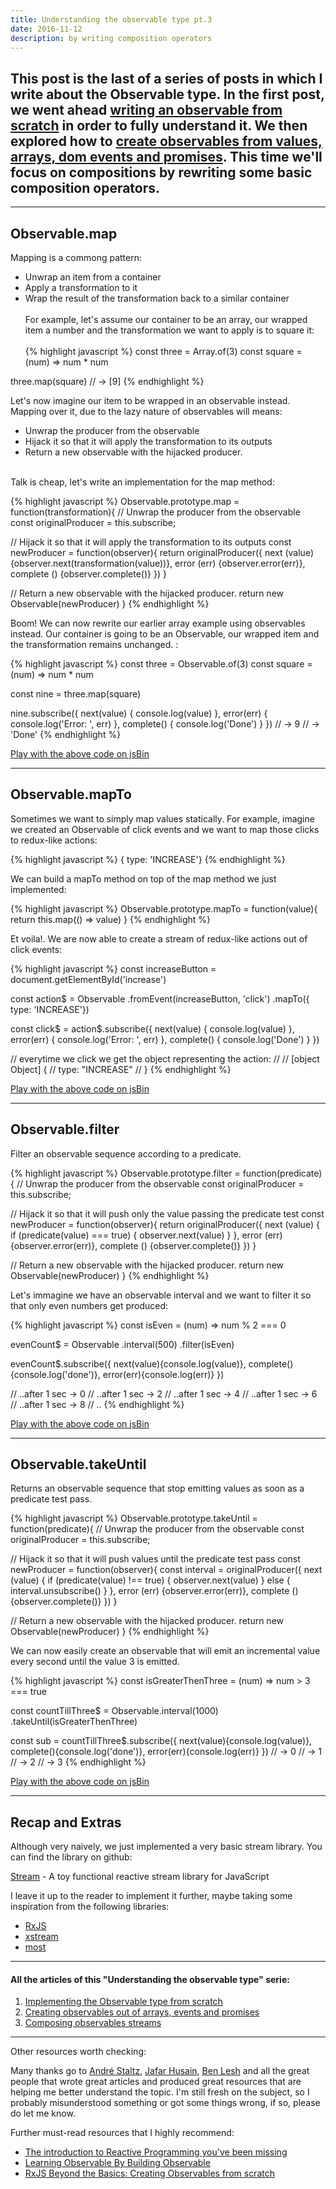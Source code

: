 ```yaml
---
title: Understanding the observable type pt.3
date: 2016-11-12
description: by writing composition operators
---
```


## This post is the last of a series of posts in which I write about the Observable type. In the first post, we went ahead [writing an observable from scratch](http://nick.balestra.ch/2016/Understanding-the-observable-type/) in order to fully understand it. We then explored how to [create observables from values, arrays, dom events and promises](http://nick.balestra.ch/2016/creating-observables/). This time we'll focus on compositions by rewriting some basic composition operators.

***

## Observable.map

Mapping is a commong pattern:

  - Unwrap an item from a container
  - Apply a transformation to it
  - Wrap the result of the transformation back to a similar container
<br /><br />
For example, let's assume our container to be an array, our wrapped item a number and the transformation we want to apply is to square it:
<br /><br />
{% highlight javascript %}
const three = Array.of(3)
const square = (num) => num * num

three.map(square)
// -> [9]
{% endhighlight %}

Let's now imagine our item to be wrapped in an observable instead. Mapping over it, due to the lazy nature of observables will means:

  - Unwrap the producer from the observable
  - Hijack it so that it will apply the transformation to its outputs
  - Return a new observable with the hijacked producer.
<br /><br />

Talk is cheap, let's write an implementation for the map method:

{% highlight javascript %}
Observable.prototype.map = function(transformation){
  // Unwrap the producer from the observable
  const originalProducer = this.subscribe;

  // Hijack it so that it will apply the transformation to its outputs
  const newProducer = function(observer){
    return originalProducer({
      next (value) {observer.next(transformation(value))},
      error (err) {observer.error(err)},
      complete () {observer.complete()}
    })
  }

  // Return a new observable with the hijacked producer.
  return new Observable(newProducer)
}
{% endhighlight %}

Boom! We can now rewrite our earlier array example using observables instead. Our container is going to be an Observable, our wrapped item and the transformation remains unchanged.
:

{% highlight javascript %}
const three = Observable.of(3)
const square = (num) => num * num

const nine = three.map(square)

nine.subscribe({
  next(value) { console.log(value) },
  error(err) { console.log('Error: ', err) },
  complete() { console.log('Done') }
})
// -> 9
// -> 'Done'
{% endhighlight %}

[Play with the above code on jsBin](https://jsbin.com/dodajiwapo/edit?js,console)

***

## Observable.mapTo

Sometimes we want to simply map values statically. For example, imagine we created an Observable of click events and we want to map those clicks to redux-like actions:

{% highlight javascript %}
{ type: 'INCREASE'}
{% endhighlight %}

We can build a mapTo method on top of the map method we just implemented:

{% highlight javascript %}
Observable.prototype.mapTo = function(value){
  return this.map(() => value)
}
{% endhighlight %}

Et voila!. We are now able to create a stream of redux-like actions out of click events:

{% highlight javascript %}
const increaseButton  = document.getElementById('increase')

const action$ = Observable
  .fromEvent(increaseButton, 'click')
  .mapTo({ type: 'INCREASE'})

const click$ = action$.subscribe({
  next(value) { console.log(value) },
  error(err) { console.log('Error: ', err) },
  complete() { console.log('Done') }
})

// everytime we click we get the object representing the action:
//
// [object Object] {
//   type: "INCREASE"
// }
{% endhighlight %}

[Play with the above code on jsBin](https://jsbin.com/johulucofa/edit?js,console,output)

***

## Observable.filter

Filter an observable sequence according to a predicate.

{% highlight javascript %}
Observable.prototype.filter = function(predicate){
  // Unwrap the producer from the observable
  const originalProducer = this.subscribe;

  // Hijack it so that it will push only the value passing the predicate test
  const newProducer = function(observer){
    return originalProducer({
      next (value) {
        if (predicate(value) === true) {
          observer.next(value)
        }
      },
      error (err) {observer.error(err)},
      complete () {observer.complete()}
    })
  }

  // Return a new observable with the hijacked producer.
  return new Observable(newProducer)
}
{% endhighlight %}

Let's immagine we have an observable interval and we want to filter it so that only even numbers get produced:

{% highlight javascript %}
const isEven = (num) => num % 2 === 0

evenCount$ = Observable
  .interval(500)
  .filter(isEven)

evenCount$.subscribe({
  next(value){console.log(value)},
  complete(){console.log('done')},
  error(err){console.log(err)}
})

// ..after 1 sec -> 0
// ..after 1 sec -> 2
// ..after 1 sec -> 4
// ..after 1 sec -> 6
// ..after 1 sec -> 8
// ..
{% endhighlight %}

[Play with the above code on jsBin](https://jsbin.com/buzofulisu/edit?js,console)

***

## Observable.takeUntil

Returns an observable sequence that stop emitting values as soon as a predicate test pass.

{% highlight javascript %}
Observable.prototype.takeUntil = function(predicate){
  // Unwrap the producer from the observable
  const originalProducer = this.subscribe;

  // Hijack it so that it will push values until the predicate test pass
  const newProducer = function(observer){
    const interval = originalProducer({
      next (value) {
        if (predicate(value) !== true) {
          observer.next(value)
        } else {
          interval.unsubscribe()
        }
      },
      error (err) {observer.error(err)},
      complete () {observer.complete()}
    })
  }

  // Return a new observable with the hijacked producer.
  return new Observable(newProducer)
}
{% endhighlight %}

We can now easily create an observable that will emit an incremental value every second until the value 3 is emitted.

{% highlight javascript %}
const isGreaterThenThree = (num) => num > 3 === true

const countTillThree$ = Observable.interval(1000)
  .takeUntil(isGreaterThenThree)

const sub = countTillThree$.subscribe({
  next(value){console.log(value)},
  complete(){console.log('done')},
  error(err){console.log(err)}
})
// -> 0
// -> 1
// -> 2
// -> 3
{% endhighlight %}

[Play with the above code on jsBin](https://jsbin.com/visexuruya/edit?js,console)

***

## Recap and Extras

Although very naively, we just implemented a very basic stream library. You can find the library on github:

[Stream](https://github.com/nickbalestra/Stream) - A toy functional reactive stream library for JavaScript

I leave it up to the reader to implement it further, maybe taking some inspiration from the following libraries:

- [RxJS](https://github.com/Reactive-Extensions/RxJS/)
- [xstream](https://github.com/staltz/xstream)
- [most](https://github.com/cujojs/most)

***

#### All the articles of this "Understanding the observable type" serie:


1. [Implementing the Observable type from scratch](http://nick.balestra.ch/2016/Understanding-the-observable-type/)
2. [Creating observables out of arrays, events and promises](http://nick.balestra.ch/2016/creating-observables/)
3. [Composing observables streams](http://nick.balestra.ch/2016/composing-observables/)

***

Other resources worth checking:

Many thanks go to [André Staltz](https://twitter.com/andrestaltz), [Jafar Husain](https://twitter.com/jhusain), [Ben Lesh](https://twitter.com/BenLesh) and all the great people that wrote great articles and produced great resources that are helping me better understand the topic. I'm still fresh on the subject, so I probably misunderstood something or got some things wrong, if so, please do let me know.

Further must-read resources that I highly recommend:

- [The introduction to Reactive Programming you've been missing](https://gist.github.com/staltz/868e7e9bc2a7b8c1f754)
- [Learning Observable By Building Observable](https://medium.com/@benlesh/learning-observable-by-building-observable-d5da57405d87)
- [RxJS Beyond the Basics: Creating Observables from scratch](https://egghead.io/courses/rxjs-beyond-the-basics-creating-observables-from-scratch)

